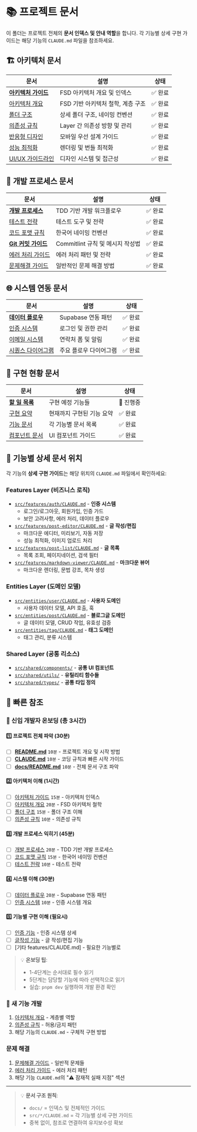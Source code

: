 # 📚 프로젝트 문서

이 폴더는 프로젝트 전체의 **문서 인덱스 및 안내 역할**을 합니다. 각 기능별 상세 구현 가이드는 해당 기능의 `CLAUDE.md` 파일을 참조하세요.

## 🏗️ 아키텍처 문서

| 문서 | 설명 | 상태 |
|------|------|------|
| [**아키텍처 가이드**](./architecture.md) | FSD 아키텍처 개요 및 인덱스 | ✅ 완료 |
| [아키텍처 개요](./architecture/overview.md) | FSD 기반 아키텍처 철학, 계층 구조 | ✅ 완료 |
| [폴더 구조](./architecture/folder-structure.md) | 상세 폴더 구조, 네이밍 컨벤션 | ✅ 완료 |
| [의존성 규칙](./architecture/dependency-rules.md) | Layer 간 의존성 방향 및 관리 | ✅ 완료 |
| [반응형 디자인](./architecture/responsive-design.md) | 모바일 우선 설계 가이드 | ✅ 완료 |
| [성능 최적화](./architecture/performance.md) | 렌더링 및 번들 최적화 | ✅ 완료 |
| [UI/UX 가이드라인](./architecture/ui-ux-guidelines.md) | 디자인 시스템 및 접근성 | ✅ 완료 |

## 🔧 개발 프로세스 문서

| 문서 | 설명 | 상태 |
|------|------|------|
| [**개발 프로세스**](./develop-process.md) | TDD 기반 개발 워크플로우 | ✅ 완료 |
| [테스트 전략](./testing-strategy.md) | 테스트 도구 및 전략 | ✅ 완료 |
| [코드 포맷 규칙](./code-format.md) | 한국어 네이밍 컨벤션 | ✅ 완료 |
| [**Git 커밋 가이드**](./commit-guide.md) | Commitlint 규칙 및 메시지 작성법 | ✅ 완료 |
| [에러 처리 가이드](./error-handling-guide.md) | 에러 처리 패턴 및 전략 | ✅ 완료 |
| [문제해결 가이드](./troubleshooting-guide.md) | 일반적인 문제 해결 방법 | ✅ 완료 |

## 🌐 시스템 연동 문서

| 문서 | 설명 | 상태 |
|------|------|------|
| [**데이터 플로우**](./data-flow.md) | Supabase 연동 패턴 | ✅ 완료 |
| [인증 시스템](./authentication.md) | 로그인 및 권한 관리 | ✅ 완료 |
| [이메일 시스템](./email-system.md) | 연락처 폼 및 알림 | ✅ 완료 |
| [시퀀스 다이어그램](./sequence-diagrams.md) | 주요 플로우 다이어그램 | ✅ 완료 |

## 📝 구현 현황 문서

| 문서 | 설명 | 상태 |
|------|------|------|
| [**할 일 목록**](./todo.md) | 구현 예정 기능들 | 🔄 진행중 |
| [구현 요약](./implementation-summary.md) | 현재까지 구현된 기능 요약 | ✅ 완료 |
| [기능 문서](./feature-documentation.md) | 각 기능별 문서 목록 | ✅ 완료 |
| [컴포넌트 문서](./component-documentation.md) | UI 컴포넌트 가이드 | ✅ 완료 |

## 🎯 기능별 상세 문서 위치

각 기능의 **상세 구현 가이드**는 해당 위치의 `CLAUDE.md` 파일에서 확인하세요:

### Features Layer (비즈니스 로직)
- [`src/features/auth/CLAUDE.md`](../src/features/auth/CLAUDE.md) - **인증 시스템**
  - 로그인/로그아웃, 회원가입, 인증 가드
  - 보안 고려사항, 에러 처리, 데이터 플로우
- [`src/features/post-editor/CLAUDE.md`](../src/features/post-editor/CLAUDE.md) - **글 작성/편집**
  - 마크다운 에디터, 미리보기, 자동 저장
  - 성능 최적화, 이미지 업로드 처리
- [`src/features/post-list/CLAUDE.md`](../src/features/post-list/CLAUDE.md) - **글 목록**
  - 목록 조회, 페이지네이션, 검색 필터
- [`src/features/markdown-viewer/CLAUDE.md`](../src/features/markdown-viewer/CLAUDE.md) - **마크다운 뷰어**
  - 마크다운 렌더링, 문법 강조, 목차 생성

### Entities Layer (도메인 모델)
- [`src/entities/user/CLAUDE.md`](../src/entities/user/CLAUDE.md) - **사용자 도메인**
  - 사용자 데이터 모델, API 호출, 훅
- [`src/entities/post/CLAUDE.md`](../src/entities/post/CLAUDE.md) - **블로그글 도메인**
  - 글 데이터 모델, CRUD 작업, 유효성 검증
- [`src/entities/tag/CLAUDE.md`](../src/entities/tag/CLAUDE.md) - **태그 도메인**
  - 태그 관리, 분류 시스템

### Shared Layer (공통 리소스)
- [`src/shared/components/`](../src/shared/components/) - **공통 UI 컴포넌트**
- [`src/shared/utils/`](../src/shared/utils/) - **유틸리티 함수들**
- [`src/shared/types/`](../src/shared/types/) - **공통 타입 정의**

## 🚀 빠른 참조

### 🎯 신입 개발자 온보딩 (총 3시간)

#### 1️⃣ 프로젝트 전체 파악 (30분)
- [ ] [**README.md**](../README.md) `10분` - 프로젝트 개요 및 시작 방법
- [ ] [**CLAUDE.md**](../CLAUDE.md) `10분` - 코딩 규칙과 빠른 시작 가이드
- [ ] [**docs/README.md**](./README.md) `10분` - 전체 문서 구조 파악

#### 2️⃣ 아키텍처 이해 (1시간)
- [ ] [아키텍처 가이드](./architecture.md) `15분` - 아키텍처 인덱스
- [ ] [아키텍처 개요](./architecture/overview.md) `20분` - FSD 아키텍처 철학
- [ ] [폴더 구조](./architecture/folder-structure.md) `15분` - 폴더 구조 이해
- [ ] [의존성 규칙](./architecture/dependency-rules.md) `10분` - 의존성 규칙

#### 3️⃣ 개발 프로세스 익히기 (45분)
- [ ] [개발 프로세스](./develop-process.md) `20분` - TDD 기반 개발 프로세스
- [ ] [코드 포맷 규칙](./code-format.md) `15분` - 한국어 네이밍 컨벤션
- [ ] [테스트 전략](./testing-strategy.md) `10분` - 테스트 전략

#### 4️⃣ 시스템 이해 (30분)
- [ ] [데이터 플로우](./data-flow.md) `20분` - Supabase 연동 패턴
- [ ] [인증 시스템](./authentication.md) `10분` - 인증 시스템 개요

#### 5️⃣ 기능별 구현 이해 (필요시)
- [ ] [인증 기능](../src/features/auth/CLAUDE.md) - 인증 시스템 상세
- [ ] [글작성 기능](../src/features/post-editor/CLAUDE.md) - 글 작성/편집 기능
- [ ] [기타 features/CLAUDE.md] - 필요한 기능별로

> 💡 **온보딩 팁**:
> - 1-4단계는 순서대로 필수 읽기
> - 5단계는 담당할 기능에 따라 선택적으로 읽기
> - 실습: `pnpm dev` 실행하여 개발 환경 확인

### 🔨 새 기능 개발
1. [아키텍처 개요](./architecture/overview.md) - 계층별 역할
2. [의존성 규칙](./architecture/dependency-rules.md) - 허용/금지 패턴
3. 해당 기능의 `CLAUDE.md` - 구체적 구현 방법

### 문제 해결
1. [문제해결 가이드](./troubleshooting-guide.md) - 일반적 문제들
2. [에러 처리 가이드](./error-handling-guide.md) - 에러 처리 패턴
3. 해당 기능 `CLAUDE.md`의 "⚠️ 잠재적 실패 지점" 섹션

---

> 💡 **문서 구조 원칙**:
> - `docs/` = 인덱스 및 전체적인 가이드
> - `src/*/CLAUDE.md` = 각 기능별 상세 구현 가이드
> - 중복 없이, 참조로 연결하여 유지보수성 확보